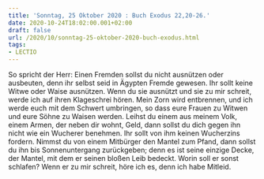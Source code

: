 ```yaml
---
title: 'Sonntag, 25 Oktober 2020 : Buch Exodus 22,20-26.'
date: 2020-10-24T18:02:00.001+02:00
draft: false
url: /2020/10/sonntag-25-oktober-2020-buch-exodus.html
tags: 
- LECTIO
---
```


So spricht der Herr: Einen Fremden sollst du nicht ausnützen oder ausbeuten, denn ihr selbst seid in Ägypten Fremde gewesen. Ihr sollt keine Witwe oder Waise ausnützen. Wenn du sie ausnützt und sie zu mir schreit, werde ich auf ihren Klageschrei hören. Mein Zorn wird entbrennen, und ich werde euch mit dem Schwert umbringen, so dass eure Frauen zu Witwen und eure Söhne zu Waisen werden. Leihst du einem aus meinem Volk, einem Armen, der neben dir wohnt, Geld, dann sollst du dich gegen ihn nicht wie ein Wucherer benehmen. Ihr sollt von ihm keinen Wucherzins fordern. Nimmst du von einem Mitbürger den Mantel zum Pfand, dann sollst du ihn bis Sonnenuntergang zurückgeben; denn es ist seine einzige Decke, der Mantel, mit dem er seinen bloßen Leib bedeckt. Worin soll er sonst schlafen? Wenn er zu mir schreit, höre ich es, denn ich habe Mitleid.